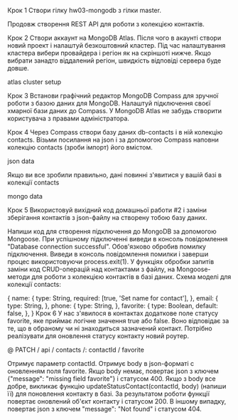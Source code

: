 Крок 1
Створи гілку hw03-mongodb з гілки master.

Продовж створення REST API для роботи з колекцією контактів.

Крок 2
Створи аккаунт на MongoDB Atlas. Після чого в акаунті створи новий проект і налаштуй безкоштовний кластер. Під час налаштування кластера вибери провайдера і регіон як на скріншоті нижче. Якщо вибрати занадто віддалений регіон, швидкість відповіді сервера буде довше.

atlas cluster setup

Крок 3
Встанови графічний редактор MongoDB Compass для зручної роботи з базою даних для MongoDB. Налаштуй підключення своєї хмарної бази даних до Compass. У MongoDB Atlas не забудь створити користувача з правами адміністратора.

Крок 4
Через Compass створи базу даних db-contacts і в ній колекцію contacts. Візьми посилання на json і за допомогою Compass наповни колекцію contacts (зроби імпорт) його вмістом.

json data

Якщо ви все зробили правильно, дані повинні з'явитися у вашій базі в колекції contacts

mongo data

Крок 5
Використовуй вихідний код домашньої работи #2 і заміни зберігання контактів з json-файлу на створену тобою базу даних.

Напиши код для створення підключення до MongoDB за допомогою Mongoose.
При успішному підключенні виведи в консоль повідомлення "Database connection successful".
Обов'язково обробив помилку підключення. Виведи в консоль повідомлення помилки і заверши процес використовуючи process.exit(1).
У функціях обробки запитів заміни код CRUD-операцій над контактами з файлу, на Mongoose-методи для роботи з колекцією контактів в базі даних.
Схема моделі для колекції contacts:

  {
    name: {
      type: String,
      required: [true, 'Set name for contact'],
    },
    email: {
      type: String,
    },
    phone: {
      type: String,
    },
    favorite: {
      type: Boolean,
      default: false,
    },
  }
Крок 6
У нас з'явилося в контактах додаткове поле статусу favorite, яке приймає логічне значення true або false. Воно відповідає за те, що в обраному чи ні знаходиться зазначений контакт. Потрібно реалізувати для оновлення статусу контакту новий роутер.

@ PATCH / api / contacts /: contactId / favorite

Отримує параметр contactId.
Отримує body в json-форматі c оновленням поля favorite.
Якщо body немає, повертає json з ключем {"message": "missing field favorite"} і статусом 400.
Якщо з body все добре, викликає функцію updateStatusContact(contactId, body) (напиши її) для поновлення контакту в базі.
За результатом роботи функції повертає оновлений об'єкт контакту і статусом 200. В іншому випадку, повертає json з ключем "message": "Not found" і статусом 404.